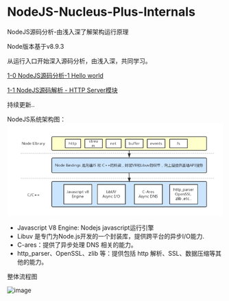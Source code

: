 # NodeJS-Nucleus-Plus-Internals
NodeJS源码分析-由浅入深了解架构运行原理

Node版本基于v8.9.3 

从运行入口开始深入源码分析，由浅入深，共同学习。


 [1-0 NodeJS源码分析-1 Hello world](https://github.com/fzxa/NodeJS-Nucleus-Plus-Internals/blob/master/chapter1/chapter1-0-%E6%BA%90%E7%A0%81%E5%88%86%E6%9E%90-1%20Hello%20world.md)
 
 [1-1 NodeJS源码解析 - HTTP Server模块](https://github.com/fzxa/NodeJS-Nucleus-Plus-Internals/blob/master/chapter1/chapter1-1-HTTP%20Server%E6%A8%A1%E5%9D%97.md)
 
持续更新..
 
NodeJS系统架构图：
![image](node-system.png)
 - Javascript V8 Engine: Nodejs javascript运行引擎
 - Libuv 是专门为Node.js开发的一个封装库，提供跨平台的异步I/O能力.
 - C-ares：提供了异步处理 DNS 相关的能力。
 - http_parser、OpenSSL、zlib 等：提供包括 http 解析、SSL、数据压缩等其他的能力。
 
 整体流程图
 
 ![image](https://github.com/fzxa/NodeJS-Nucleus-Plus-Internals/blob/master/chapter1/images/node-loop.png)
 

